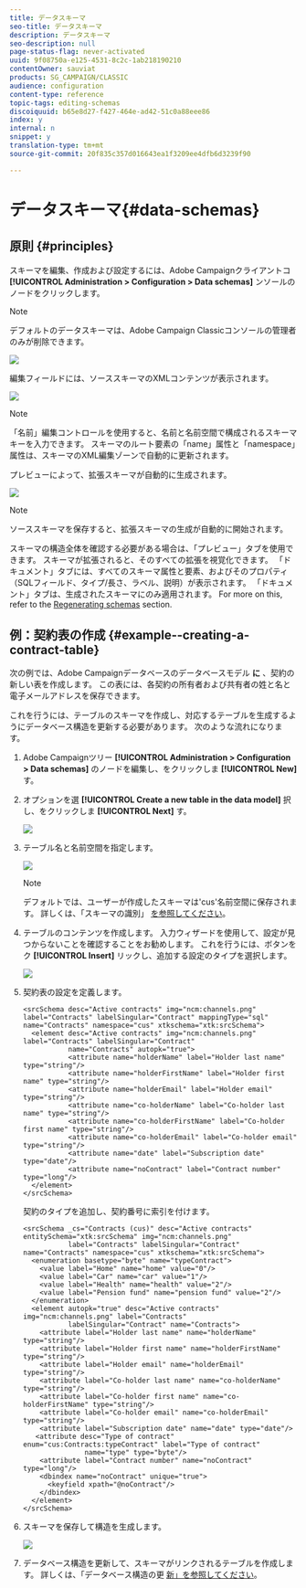 ```yaml
---
title: データスキーマ
seo-title: データスキーマ
description: データスキーマ
seo-description: null
page-status-flag: never-activated
uuid: 9f08750a-e125-4531-8c2c-1ab218190210
contentOwner: sauviat
products: SG_CAMPAIGN/CLASSIC
audience: configuration
content-type: reference
topic-tags: editing-schemas
discoiquuid: b65e8d27-f427-464e-ad42-51c0a88eee86
index: y
internal: n
snippet: y
translation-type: tm+mt
source-git-commit: 20f835c357d016643ea1f3209ee4dfb6d3239f90

---
```



# データスキーマ{#data-schemas}

## 原則 {#principles}

スキーマを編集、作成および設定するには、Adobe Campaignクライアントコ **[!UICONTROL Administration > Configuration > Data schemas]** ンソールのノードをクリックします。

>[!NOTE]
>
>デフォルトのデータスキーマは、Adobe Campaign Classicコンソールの管理者のみが削除できます。

![](assets/d_ncs_integration_schema_navtree.png)

編集フィールドには、ソーススキーマのXMLコンテンツが表示されます。

![](assets/d_ncs_integration_schema_edition.png)

>[!NOTE]
>
>「名前」編集コントロールを使用すると、名前と名前空間で構成されるスキーマキーを入力できます。 スキーマのルート要素の「name」属性と「namespace」属性は、スキーマのXML編集ゾーンで自動的に更新されます。

プレビューによって、拡張スキーマが自動的に生成されます。

![](assets/d_ncs_integration_schema_edition2.png)

>[!NOTE]
>
>ソーススキーマを保存すると、拡張スキーマの生成が自動的に開始されます。

スキーマの構造全体を確認する必要がある場合は、「プレビュー」タブを使用できます。 スキーマが拡張されると、そのすべての拡張を視覚化できます。 「ドキュメント」タブには、すべてのスキーマ属性と要素、およびそのプロパティ（SQLフィールド、タイプ/長さ、ラベル、説明）が表示されます。 「ドキュメント」タブは、生成されたスキーマにのみ適用されます。 For more on this, refer to the [Regenerating schemas](../../configuration/using/regenerating-schemas.md) section.

## 例：契約表の作成 {#example--creating-a-contract-table}

次の例では、Adobe Campaignデータベースのデータベースモデル **に** 、契約の新しい表を作成します。 この表には、各契約の所有者および共有者の姓と名と電子メールアドレスを保存できます。

これを行うには、テーブルのスキーマを作成し、対応するテーブルを生成するようにデータベース構造を更新する必要があります。 次のような流れになります。

1. Adobe Campaignツリー **[!UICONTROL Administration > Configuration > Data schemas]** のノードを編集し、をクリックしま **[!UICONTROL New]** す。
1. オプションを選 **[!UICONTROL Create a new table in the data model]** 択し、をクリックしま **[!UICONTROL Next]** す。

   ![](assets/s_ncs_configuration_create_new_schema.png)

1. テーブル名と名前空間を指定します。

   ![](assets/s_ncs_configuration_create_new_param.png)

   >[!NOTE]
   >
   >デフォルトでは、ユーザーが作成したスキーマは&#39;cus&#39;名前空間に保存されます。 詳しくは、「スキーマの識別」 [を参照してください](../../configuration/using/about-schema-reference.md#identification-of-a-schema)。

1. テーブルのコンテンツを作成します。 入力ウィザードを使用して、設定が見つからないことを確認することをお勧めします。 これを行うには、ボタンをク **[!UICONTROL Insert]** リックし、追加する設定のタイプを選択します。

   ![](assets/s_ncs_configuration_create_new_content.png)

1. 契約表の設定を定義します。

   ```
   <srcSchema desc="Active contracts" img="ncm:channels.png" label="Contracts" labelSingular="Contract" mappingType="sql" name="Contracts" namespace="cus" xtkschema="xtk:srcSchema">
     <element desc="Active contracts" img="ncm:channels.png" label="Contracts" labelSingular="Contract"
              name="Contracts" autopk="true">
              <attribute name="holderName" label="Holder last name" type="string"/>
              <attribute name="holderFirstName" label="Holder first name" type="string"/>
              <attribute name="holderEmail" label="Holder email" type="string"/>
              <attribute name="co-holderName" label="Co-holder last name" type="string"/>           
              <attribute name="co-holderFirstName" label="Co-holder first name" type="string"/>           
              <attribute name="co-holderEmail" label="Co-holder email" type="string"/>    
              <attribute name="date" label="Subscription date" type="date"/>     
              <attribute name="noContract" label="Contract number" type="long"/>  
     </element>
   </srcSchema>
   ```

   契約のタイプを追加し、契約番号に索引を付けます。

   ```
   <srcSchema _cs="Contracts (cus)" desc="Active contracts" entitySchema="xtk:srcSchema" img="ncm:channels.png"
              label="Contracts" labelSingular="Contract" name="Contracts" namespace="cus" xtkschema="xtk:srcSchema">
     <enumeration basetype="byte" name="typeContract">
       <value label="Home" name="home" value="0"/>
       <value label="Car" name="car" value="1"/>
       <value label="Health" name="health" value="2"/>
       <value label="Pension fund" name="pension fund" value="2"/>
     </enumeration>
     <element autopk="true" desc="Active contracts" img="ncm:channels.png" label="Contracts"
              labelSingular="Contract" name="Contracts">
       <attribute label="Holder last name" name="holderName" type="string"/>
       <attribute label="Holder first name" name="holderFirstName" type="string"/>
       <attribute label="Holder email" name="holderEmail" type="string"/>
       <attribute label="Co-holder last name" name="co-holderName" type="string"/>
       <attribute label="Co-holder first name" name="co-holderFirstName" type="string"/>
       <attribute label="Co-holder email" name="co-holderEmail" type="string"/>
       <attribute label="Subscription date" name="date" type="date"/>
      <attribute desc="Type of contract" enum="cus:Contracts:typeContract" label="Type of contract"
                  name="type" type="byte"/>
       <attribute label="Contract number" name="noContract" type="long"/>
       <dbindex name="noContract" unique="true">
         <keyfield xpath="@noContract"/>
       </dbindex>
     </element>
   </srcSchema>
   ```

1. スキーマを保存して構造を生成します。

   ![](assets/s_ncs_configuration_structure.png)

1. データベース構造を更新して、スキーマがリンクされるテーブルを作成します。 詳しくは、「データベース構造の更 [新」を参照してください](../../configuration/using/updating-the-database-structure.md)。

